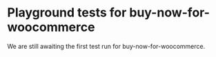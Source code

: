 # Playground tests for buy-now-for-woocommerce
We are still awaiting the first test run for buy-now-for-woocommerce.
